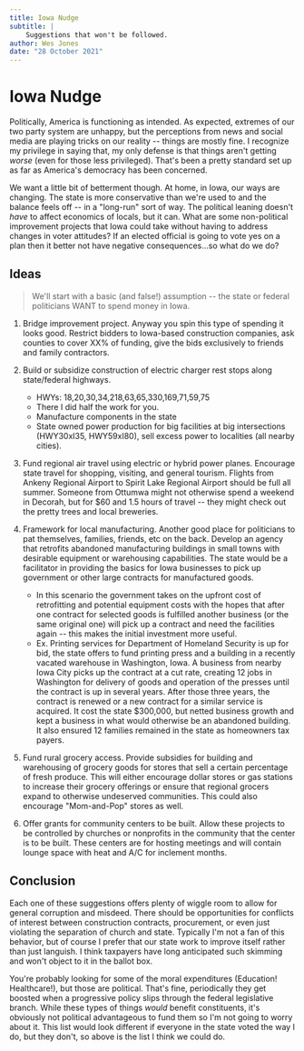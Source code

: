 ```yaml
---
title: Iowa Nudge
subtitle: |
    Suggestions that won't be followed.
author: Wes Jones
date: "28 October 2021"
---
```


# Iowa Nudge

Politically, America is functioning as intended. As expected, extremes of our two party system are unhappy, but the perceptions from news and social media are playing tricks on our reality -- things are mostly fine. I recognize my privilege in saying that, my only defense is that things aren't getting *worse* (even for those less privileged). That's been a pretty standard set up as far as America's democracy has been concerned.

We want a little bit of betterment though. At home, in Iowa, our ways are changing. The state is more conservative than we're used to and the balance feels off -- in a "long-run" sort of way. The political leaning doesn't *have* to affect economics of locals, but it can. What are some non-political improvement projects that Iowa could take without having to address changes in voter attitudes? If an elected official is going to vote yes on a plan then it better not have negative consequences...so what do we do?

## Ideas

> We'll start with a basic (and false!) assumption -- the state or federal politicians WANT to spend money in Iowa.

1. Bridge improvement project. Anyway you spin this type of spending it looks good. Restrict bidders to Iowa-based construction companies, ask counties to cover XX% of funding, give the bids exclusively to friends and family contractors.

2. Build or subsidize construction of electric charger rest stops along state/federal highways.
    * HWYs: 18,20,30,34,218,63,65,330,169,71,59,75
    * There I did half the work for you.
    * Manufacture components in the state
    * State owned power production for big facilities at big intersections (HWY30xI35, HWY59xI80), sell excess power to localities (all nearby cities).

3. Fund regional air travel using electric or hybrid power planes. Encourage state travel for shopping, visiting, and general tourism. Flights from Ankeny Regional Airport to Spirit Lake Regional Airport should be full all summer. Someone from  Ottumwa might not otherwise spend a weekend in Decorah, but for $60 and 1.5 hours of travel -- they might check out the pretty trees and local breweries.

4. Framework for local manufacturing. Another good place for politicians to pat themselves, families, friends, etc on the back. Develop an agency that retrofits abandoned manufacturing buildings in small towns with desirable equipment or warehousing capabilities. The state would be a facilitator in providing the basics for Iowa businesses to pick up government or other large contracts for manufactured goods.
    * In this scenario the government takes on the upfront cost of retrofitting and potential equipment costs with the hopes that after one contract for selected goods is fulfilled another business (or the same original one) will pick up a contract and need the facilities again -- this makes the initial investment more useful.
    * Ex. Printing services for Department of Homeland Security is up for bid, the state offers to fund printing press and a building in a recently vacated warehouse in Washington, Iowa. A business from nearby Iowa City picks up the contract at a cut rate, creating 12 jobs in Washington for delivery of goods and operation of the presses until the contract is up in several years. After those three years, the contract is renewed or a new contract for a similar service is acquired. It cost the state $300,000, but netted business growth and kept a business in what would otherwise be an abandoned building. It also ensured 12 families remained in the state as homeowners tax payers.

5. Fund rural grocery access. Provide subsidies for building and warehousing of grocery goods for stores that sell a certain percentage of fresh produce. This will either encourage dollar stores or gas stations to increase their grocery offerings or ensure that regional grocers expand to otherwise undeserved communities. This could also encourage "Mom-and-Pop" stores as well.

6. Offer grants for community centers to be built. Allow these projects to be controlled by churches or nonprofits in the community that the center is to be built. These centers are for hosting meetings and will contain lounge space with heat and A/C for inclement months.

## Conclusion

Each one of these suggestions offers plenty of wiggle room to allow for general corruption and misdeed. There should be opportunities for conflicts of interest between construction contracts, procurement, or even just violating the separation of church and state. Typically I'm not a fan of this behavior, but of course I prefer that our state work to improve itself rather than just languish. I think taxpayers have long anticipated such skimming and won't object to it in the ballot box.

You're probably looking for some of the moral expenditures (Education! Healthcare!), but those are political. That's fine, periodically they get boosted when a progressive policy slips through the federal legislative branch. While these types of things *would* benefit constituents, it's obviously not political advantageous to fund them so I'm not going to worry about it. This list would look different if everyone in the state voted the way I do, but they don't, so above is the list I think we could do.